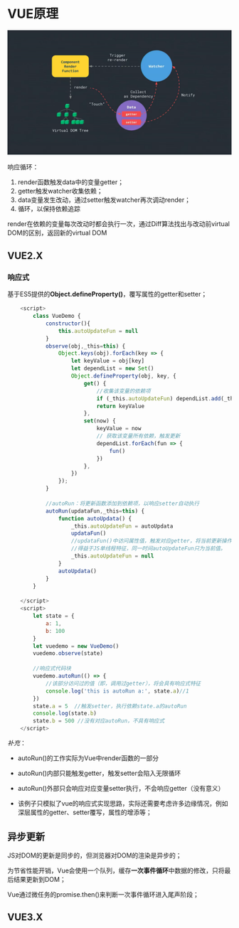 # VUE原理

![title](./img/vue_code_1.png)

响应循环：

1. render函数触发data中的变量getter；
2. getter触发watcher收集依赖；
3. data变量发生改动，通过setter触发watcher再次调动render；
4. 循环，以保持依赖追踪

render在依赖的变量每次改动时都会执行一次，通过Diff算法找出与改动前virtual DOM的区别，返回新的virtual DOM

## VUE2.X

### 响应式

基于ES5提供的**Object.defineProperty()**，覆写属性的getter和setter；

```javascript
    <script>
        class VueDemo {
            constructor(){
                this.autoUpdateFun = null
            }
            observe(obj,_this=this) {
                Object.keys(obj).forEach(key => {
                    let keyValue = obj[key]
                    let dependList = new Set()
                    Object.defineProperty(obj, key, {
                        get() {
                            //收集该变量的依赖项
                            if (_this.autoUpdateFun) dependList.add(_this.autoUpdateFun)
                            return keyValue
                        },
                        set(now) {
                            keyValue = now
                            // 获取该变量所有依赖，触发更新
                            dependList.forEach(fun => {
                                fun()
                            })
                        },
                    })
                });
            }

            //autoRun：将更新函数添加到依赖项，以响应setter自动执行
            autoRun(updataFun,_this=this) {
                function autoUpdata() {
                    _this.autoUpdateFun = autoUpdata
                    updataFun()
                    //updataFun()中访问属性值，触发对应getter，将当前更新操作放入该值的依赖列表dependList
                    //得益于JS单线程特征，同一时间autoUpdateFun只为当前值。
                    _this.autoUpdateFun = null
                }
                autoUpdata()
            }
        }

    </script>
    <script>
        let state = {
            a: 1,
            b: 100
        }
        let vuedemo = new VueDemo()
        vuedemo.observe(state)

        //响应式代码块
        vuedemo.autoRun(() => {
            //该部分访问过的值（即，调用过getter），将会具有响应式特征
            console.log('this is autoRun a:', state.a)//1
        })
        state.a = 5  //触发setter，执行依赖state.a的autoRun
        console.log(state.b)
        state.b = 500 //没有对应autoRun，不具有响应式
    </script>
```

*补充*：

- autoRun()的工作实际为Vue中render函数的一部分

- autoRun()内部只能触发getter，触发setter会陷入无限循环

- autoRun()外部只会响应对应变量setter执行，不会响应getter（没有意义）

- 该例子只模拟了vue的响应式实现思路，实际还需要考虑许多边缘情况，例如深层属性的getter、setter覆写，属性的增添等；

## 异步更新

JS对DOM的更新是同步的，但浏览器对DOM的渲染是异步的；

为节省性能开销，Vue会使用一个队列，缓存**一次事件循环**中数据的修改，只将最后结果更新到DOM；

Vue通过微任务的promise.then()来判断一次事件循环进入尾声阶段；

## VUE3.X
